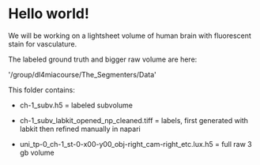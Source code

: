 # Hello world!

We will be working on a lightsheet volume of human brain with fluorescent stain for vasculature.

The labeled ground truth and bigger raw volume are here:

'/group/dl4miacourse/The_Segmenters/Data'

This folder contains: 

- ch-1_subv.h5 = labeled subvolume

- ch-1_subv_labkit_opened_np_cleaned.tiff = labels, first generated with labkit then refined manually in napari

- uni_tp-0_ch-1_st-0-x00-y00_obj-right_cam-right_etc.lux.h5 = full raw 3 gb volume
